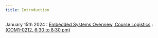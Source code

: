 ```yaml
---
title: Introduction
---
```


January 15th 2024
: [Embedded Systems Overview, Course Logistics](#)
  : [(COM1-0212, 6:30 to 8:30 pm)](#)


